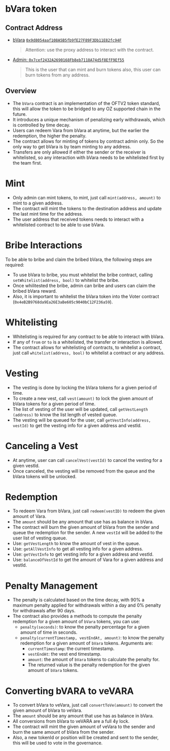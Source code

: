 # bVara token

## Contract Address

- [bVara](contracts/bVaraImplementation.sol) [`0x9d8054aaf108A5B5fb9fE27F89F3Db11E82fc94F`](https://kavascan.com/address/0x9d8054aaf108A5B5fb9fE27F89F3Db11E82fc94F/contracts#address-tabs)
  > Attention: use the proxy address to interact with the contract.

- [Admin: `0x7cef2432A2690168Fb8eb7118A74d5f8EfF9Ef55`](https://kavascan.com/address/0x7cef2432A2690168Fb8eb7118A74d5f8EfF9Ef55)
  > This is the user that can mint and burn tokens also, this user can burn tokens from any address.

## Overview

- The `bVara` contract is an implementation of the OFTV2 token standard, this will allow the token to be bridged to any OZ supported chain in the future.
- It introduces a unique mechanism of penalizing early withdrawals, which is controlled by time decay.
- Users can redeem Vara from bVara at anytime, but the earlier the redemption, the higher the penalty. 
- The contract allows for minting of tokens by contract admin only. So the only way to get bVara is by team minting to any address.
- Transfers are only allowed if either the sender or the receiver is whitelisted, so any interaction with bVara needs to be whitelisted first by the team first.

# Mint

- Only admin can mint tokens, to mint, just call `mint(address, amount)` to mint to a given address.
- The contract will mint the tokens to the destination address and update the last mint time for the address.
- The user address that received tokens needs to interact with a whitelisted contract to be able to use bVara. 

# Bribe Interactions

To be able to bribe and claim the bribed bVara, the following steps are required:

- To use bVara to bribe, you must whitelist the bribe contract, calling 
  `setWhitelist(address, bool)` to whitelist the bribe.
- Once whilitested the bribe, admin can bribe and users can claim the 
  bribed bVara reward.
- Also, it is important to whitelist the bVara token into the Voter contract 
  (`0x4eB2B9768da9Ea26E3aBe605c9040bC12F236a59`).

# Whitelisting

- Whitelisting is required for any contract to be able to interact with bVara.
- If any of `from` or `to` is a whitelisted, the transfer or interaction is allowed.
- The contract allows for whitelisting of contracts, to whitelist a contract, just call `whitelist(address, bool)` to whitelist a contract or any address.

# Vesting

- The vesting is done by locking the bVara tokens for a given period of time.
- To create a new vest, call `vest(amount)` to lock the given 
  amount of bVara tokens for a given period of time.
- The list of vesting of the user will be updated, call `getVestLength
  (address)` to know the list length of vested queue.
- The vesting will be queued for the user, call `getVestInfo(address, vestId)` to get the vesting info for a given address and vestId.

# Canceling a Vest

- At anytime, user can call `cancelVest(vestId)` to cancel the vesting for a given vestId.
- Once canceled, the vesting will be removed from the queue and the bVara tokens will be unlocked.

# Redemption

- To redeem Vara from bVara, just call `redeem(vestID)` to redeem the given amount of Vara.
- The `amount` should be any amount that use has as balance in bVara.
- The contract will burn the given amount of bVara from the sender and queue 
  the redemption for the sender. A new `vestId` will be added to the user 
  list of vesting queue.
- Use: `getVestLength` to know the amount of vest in the queue.
- Use: `getAllVestInfo` to get all vesting info for a given address.
- Use: `getVestInfo` to get vesting info for a given address and vestId.
- Use: `balanceOfVestId` to get the amount of Vara for a given address and vestId.

# Penalty Management

- The penalty is calculated based on the time decay, with 90% a maximum penalty applied for withdrawals within a day and 0% penalty for withdrawals after 90 days.
- The contract also provides a methods to compute the penalty redemption for a given amount of `bVara` tokens, you can use:
  - `penalty(seconds)`: to know the penalty percentage for a given amount of time in seconds.
  - `penalty(currentTimestamp, vestEndAt, amount)`: to know the penalty 
    redemption for a given amount of `bVara` tokens. Arguments are:
    - `currentTimestamp`: the current timestamp.
    - `vestEndAt`: the vest end timestamp.
    - `amount`: the amount of `bVara` tokens to calculate the penalty for.
    - The returned value is the penalty redemption for the given amount of `bVara` tokens.

# Converting bVARA to veVARA

- To convert bVara to veVara, just call `convertToVe(amount)` to convert the given amount of bVara to veVara.
- The `amount` should be any amount that use has as balance in bVara.
- All conversions from bVara to veVARA are a full 4y lock.
- The contract will mint the given amount of veVara to the sender and burn the same amount of bVara from the sender.
- Also, a new tokenId or position will be created and sent to the sender, this will be used to vote in the governance.

